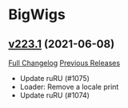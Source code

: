 # BigWigs

## [v223.1](https://github.com/BigWigsMods/BigWigs/tree/v223.1) (2021-06-08)
[Full Changelog](https://github.com/BigWigsMods/BigWigs/compare/v223...v223.1) [Previous Releases](https://github.com/BigWigsMods/BigWigs/releases)

- Update ruRU (#1075)  
- Loader: Remove a locale print  
- Update ruRU (#1074)  
